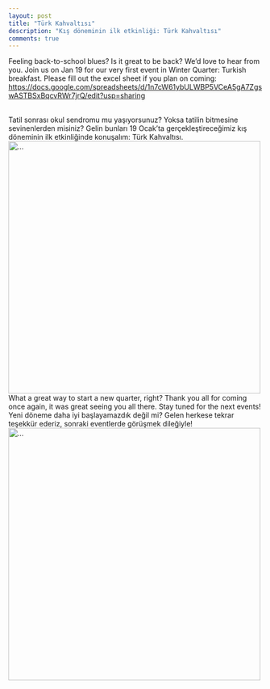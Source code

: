 ```yaml
---
layout: post
title: "Türk Kahvaltısı"
description: "Kış döneminin ilk etkinliği: Türk Kahvaltısı"
comments: true
---
```


Feeling back-to-school blues? Is it great to be back? We’d love to hear from you. Join us on Jan 19 for our very first event in Winter Quarter: Turkish breakfast. Please fill out the excel sheet if you plan on coming: https://docs.google.com/spreadsheets/d/1n7cW61ybULWBP5VCeA5gA7ZgswASTBSxBqcvRWr7jrQ/edit?usp=sharing

<br />
Tatil sonrası okul sendromu mu yaşıyorsunuz? Yoksa tatilin bitmesine sevinenlerden misiniz? Gelin bunları 19 Ocak’ta gerçekleştireceğimiz kış döneminin ilk etkinliğinde konuşalım: Türk Kahvaltısı.

<br />
<img align="middle" width="500" src="{{ site.url }}/images/flyer_kahvalti.png" alt="...">

<br />
What a great way to start a new quarter, right? Thank you all for coming once again, it was great seeing you all there. Stay tuned for the next events!

<br />
Yeni döneme daha iyi başlayamazdık değil mi? Gelen herkese tekrar teşekkür ederiz, sonraki eventlerde görüşmek dileğiyle!

<br />
<img align="middle" width="500" src="{{ site.url }}/images/kahvalti.jpg" alt="...">
